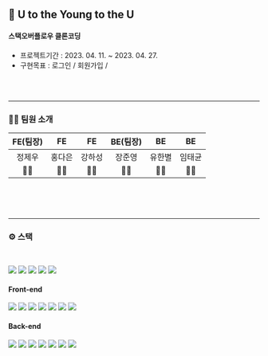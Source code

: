 ## 🐳 U to the Young to the U

#### 스택오버플로우 클론코딩

- 프로젝트기간 : 2023. 04. 11. ~ 2023. 04. 27.
- 구현목표 : 로그인 / 회원가입 /

<br><br>

---

### 🤜🤛 팀원 소개

| FE(팀장) |   FE   |   FE   | BE(팀장) |   BE   |   BE   |
| :------: | :----: | :----: | :------: | :----: | :----: |
|  정제우  | 홍다은 | 강하성 |  장준영  | 유한별 | 임태균 |
|    🧑‍💻    |   👩‍💻   |   🧑‍💻   |    🧑‍💻    |   🧑‍💻   |   🧑‍💻   |

<br><br><br>

---

### ⚙️ 스택

<br>

<img src="https://img.shields.io/badge/Github-444444?style=for-the-badge&logo=Amazon%20AWS&logoColor=white"> <img src="https://img.shields.io/badge/Amazon Web service-232F3E?style=for-the-badge&logo=AmazonAWS&logoColor=white"> <img src="https://img.shields.io/badge/S3-569A31?style=for-the-badge&logo=amazonS3&logoColor=black"> <img src="https://img.shields.io/badge/RDS-527FFF?style=for-the-badge&logo=amazonRDS&logoColor=white"> <img src="https://img.shields.io/badge/EC2-FF9900?style=for-the-badge&logo=amazonEC2&logoColor=white">

#### Front-end

<img src="https://img.shields.io/badge/javascript-F7DF1E?style=for-the-badge&logo=javascript&logoColor=white"> <img src="https://img.shields.io/badge/React-black?style=for-the-badge&logo=React&logoColor=61DAFB"> <img src="https://img.shields.io/badge/Redux Toolkit-764ABC?style=for-the-badge&logo=Redux&logoColor=white"> <img src="https://img.shields.io/badge/React_Router DOM-CA4245?style=for-the-badge&logo=React Router&logoColor=white"> <img src="https://img.shields.io/badge/styled_components-DB7093?style=for-the-badge&logo=styled-components&logoColor=white"> <img src="https://img.shields.io/badge/Axios-5A29E4?style=for-the-badge&logo=Axios&logoColor=white"> <img src="https://img.shields.io/badge/ESLint-4B32C3?style=for-the-badge&logo=Redux&logoColor=white">

#### Back-end

<img src="https://img.shields.io/badge/java-007396?style=for-the-badge&logo=java&logoColor=white"> <img src="https://img.shields.io/badge/spring-6DB33F?style=for-the-badge&logo=spring&logoColor=white"> <img src="https://img.shields.io/badge/springboot-6DB33F?style=for-the-badge&logo=springboot&logoColor=white"> <img src="https://img.shields.io/badge/Spring_data_jpa-6DB33F?style=for-the-badge&logo=SpringSecurity&logoColor=white"> <img src="https://img.shields.io/badge/Spring_Security-6DB33F?style=for-the-badge&logo=Spring Security&logoColor=white">
<img src="https://img.shields.io/badge/gradle-02303A?style=for-the-badge&logo=gradle&logoColor=white"> <img src="https://img.shields.io/badge/mysql-4479A1?style=for-the-badge&logo=mysql&logoColor=white">
